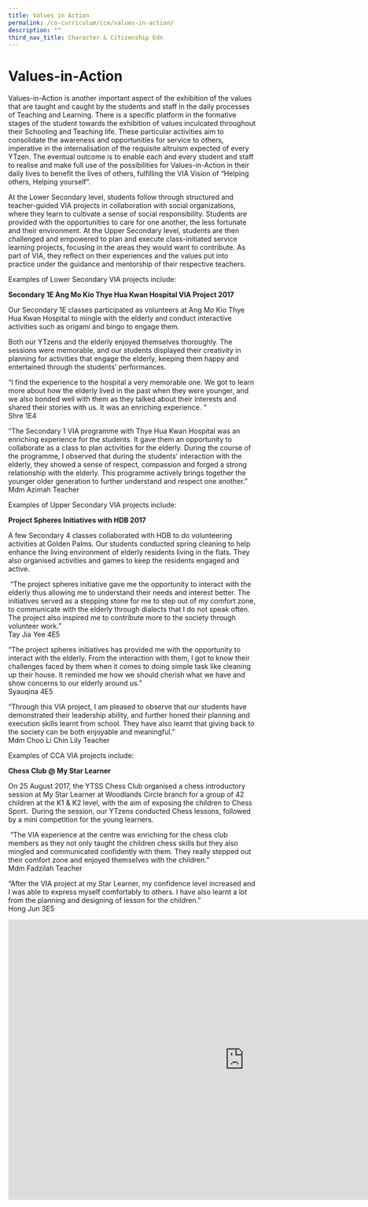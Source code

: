 ```yaml
---
title: Values in Action
permalink: /co-curriculum/cce/values-in-action/
description: ""
third_nav_title: Character & Citizenship Edn
---
```

# **Values-in-Action**

Values-in-Action is another important aspect of the exhibition of the values that are taught and caught by the students and staff in the daily processes of Teaching and Learning. There is a specific platform in the formative stages of the student towards the exhibition of values inculcated throughout their Schooling and Teaching life. These particular activities aim to consolidate the awareness and opportunities for service to others, imperative in the internalisation of the requisite altruism expected of every YTzen. The eventual outcome is to enable each and every student and staff to realise and make full use of the possibilities for Values-in-Action in their daily lives to benefit the lives of others, fulfilling the VIA Vision of “Helping others, Helping yourself”.

At the Lower Secondary level, students follow through structured and teacher-guided VIA projects in collaboration with social organizations, where they learn to cultivate a sense of social responsibility. Students are provided with the opportunities to care for one another, the less fortunate and their environment. At the Upper Secondary level, students are then challenged and empowered to plan and execute class-initiated service learning projects, focusing in the areas they would want to contribute. As part of VIA, they reflect on their experiences and the values put into practice under the guidance and mentorship of their respective teachers.

Examples of Lower Secondary VIA projects include:

**Secondary 1E Ang Mo Kio Thye Hua Kwan Hospital VIA Project 2017**

Our Secondary 1E classes participated as volunteers at Ang Mo Kio Thye Hua Kwan Hospital to mingle with the elderly and conduct interactive activities such as&nbsp;origami&nbsp;and&nbsp;bingo&nbsp;to engage them.

Both our YTzens and the elderly enjoyed themselves thoroughly. The sessions were memorable, and our students displayed their creativity in planning for activities that engage the elderly, keeping them happy and entertained through the students’ performances.

“I find the experience to the hospital a very memorable one. We got to learn more about how the elderly lived in the past when they were younger, and we also bonded well with them as they talked about their interests and shared their stories with us. It was an enriching experience. ”&nbsp;    
Shre 1E4  

“The Secondary 1 VIA programme with Thye Hua Kwan Hospital was an enriching experience for the students. It gave them an opportunity to collaborate as a class to plan activities for the elderly. During the course of the programme, I observed that during the students’ interaction with the elderly, they showed a sense of respect, compassion and forged a strong relationship with the elderly. This programme actively brings together the younger older generation to further understand and respect one another.”&nbsp;&nbsp;    
Mdm Azimah Teacher

Examples of Upper Secondary VIA projects include:

**Project Spheres Initiatives with HDB 2017**

A few Secondary 4 classes collaborated with HDB to do volunteering activities at Golden Palms. Our students conducted spring cleaning to help enhance the living environment of elderly residents living in the flats. They also organised activities and games to keep the residents engaged and active.

&nbsp;“The project spheres initiative gave me the opportunity to interact with the elderly thus allowing me to understand their needs and interest better. The initiatives served as a stepping stone for me to step out of my comfort zone, to communicate with the elderly through dialects that I do not speak often. The project also inspired me to contribute more to the society through volunteer work.” &nbsp;    
 Tay Jia Yee 4E5

“The project spheres initiatives has provided me with the opportunity to interact with the elderly. From the interaction with them, I got to know their challenges faced by them when it comes to doing simple task like cleaning up their house. It reminded me how we should cherish what we have and show concerns to our elderly around us.”&nbsp;    
Syauqina 4E5

“Through this VIA project, I am pleased to observe that our students have demonstrated their leadership ability, and further honed their planning and execution skills learnt from school. They have also learnt that giving back to the society can be both enjoyable and meaningful.”&nbsp;   
Mdm Choo Li Chin Lily Teacher

Examples of CCA VIA projects include:

**Chess Club @ My Star Learner**

On 25 August 2017, the YTSS Chess Club organised a chess introductory session at My Star Learner at Woodlands Circle branch for a group of 42 children at the K1 &amp; K2 level, with the aim of exposing the children to Chess Sport.&nbsp; During the session, our YTzens conducted Chess lessons, followed by a mini competition for the young learners.

&nbsp;“The VIA experience at the centre was enriching for the chess club members as they not only taught the children chess skills but they also mingled and communicated confidently with them. They really stepped out their comfort zone and enjoyed themselves with the children.”    
 Mdm Fadzilah Teacher  

“After the VIA project at my Star Learner, my confidence level increased and I was able to express myself comfortably to others. I have also learnt a lot from the planning and designing of lesson for the children.”   
Hong Jun 3E5




<iframe allowfullscreen="true" height="569" width="960" frameborder="0" src="https://docs.google.com/presentation/d/e/2PACX-1vT_vicDQF_kvI9FKW7U9RlGPjueeKuEIeC8mTOctQYPaKoXzyHhOa4Nem-9TjLwcXkmJ50otTGgkDcq/embed?start=true&amp;loop=false&amp;delayms=5000"></iframe>